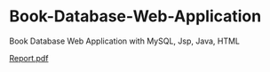 # Book-Database-Web-Application
Book Database Web Application with MySQL, Jsp, Java, HTML

[Report.pdf](https://github.com/b21803366/Book-Database-Web-Application/blob/main/report.pdf)
